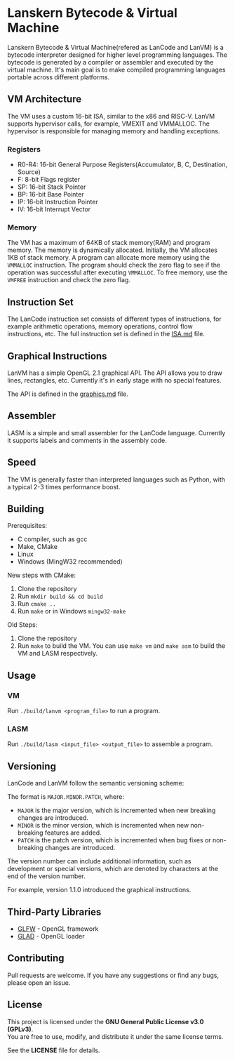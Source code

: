 # Lanskern Bytecode & Virtual Machine
Lanskern Bytecode & Virtual Machine(refered as LanCode and LanVM) is a bytecode interpreter designed for higher level programming languages. The bytecode is generated by a compiler or assembler and executed by the virtual machine. It's main goal is to make compiled programming languages portable across different platforms.

## VM Architecture
The VM uses a custom 16-bit ISA, similar to the x86 and RISC-V. LanVM supports hypervisor calls, for example, VMEXIT and VMMALLOC. The hypervisor is responsible for managing memory and handling exceptions.

### Registers
- R0-R4: 16-bit General Purpose Registers(Accumulator, B, C, Destination, Source)
- F: 8-bit Flags register
- SP: 16-bit Stack Pointer
- BP: 16-bit Base Pointer
- IP: 16-bit Instruction Pointer
- IV: 16-bit Interrupt Vector

### Memory
The VM has a maximum of 64KB of stack memory(RAM) and program memory. The memory is dynamically allocated. Initially, the VM allocates 1KB of stack memory. A program can allocate more memory using the `VMMALLOC` instruction. The program should check the zero flag to see if the operation was successful after executing `VMMALLOC`. To free memory, use the `VMFREE` instruction and check the zero flag.

## Instruction Set
The LanCode instruction set consists of different types of instructions, for example arithmetic operations, memory operations, control flow instructions, etc. The full instruction set is defined in the [ISA.md](ISA.md) file.

## Graphical Instructions
LanVM has a simple OpenGL 2.1 graphical API. The API allows you to draw lines, rectangles, etc. Currently it's in early stage with no special features.

The API is defined in the [graphics.md](graphics.md) file.

## Assembler
LASM is a simple and small assembler for the LanCode language. Currently it supports labels and comments in the assembly code.

## Speed
The VM is generally faster than interpreted languages such as Python, with a typical 2-3 times performance boost.

## Building
Prerequisites:
- C compiler, such as gcc
- Make, CMake
- Linux
- Windows (MingW32 recommended)

New steps with CMake:
1. Clone the repository
2. Run `mkdir build && cd build`
3. Run `cmake ..`
4. Run `make` or in Windows `mingw32-make`

Old Steps:
1. Clone the repository
2. Run `make` to build the VM. You can use `make vm` and `make asm` to build the VM and LASM respectively.

## Usage

### VM
Run `./build/lanvm <program_file>` to run a program.

### LASM
Run `./build/lasm <input_file> <output_file>` to assemble a program.

## Versioning

LanCode and LanVM follow the semantic versioning scheme:

The format is `MAJOR.MINOR.PATCH`, where:
- `MAJOR` is the major version, which is incremented when new breaking changes are introduced.
- `MINOR` is the minor version, which is incremented when new non-breaking features are added.
- `PATCH` is the patch version, which is incremented when bug fixes or non-breaking changes are introduced.

The version number can include additional information, such as development or special versions, which are denoted by characters at the end of the version number.

For example, version 1.1.0 introduced the graphical instructions.

## Third-Party Libraries
- [GLFW](https://www.glfw.org/) - OpenGL framework
- [GLAD](https://glad.dav1d.de/) - OpenGL loader

## Contributing
Pull requests are welcome. If you have any suggestions or find any bugs, please open an issue.

## License
This project is licensed under the **GNU General Public License v3.0 (GPLv3)**.  
You are free to use, modify, and distribute it under the same license terms.

See the **LICENSE** file for details.